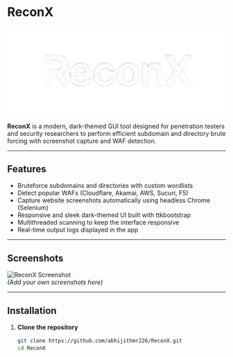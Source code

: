 # ReconX

![ReconX Logo](Assets/logo.png)

**ReconX** is a modern, dark-themed GUI tool designed for penetration testers and security researchers to perform efficient subdomain and directory brute forcing with screenshot capture and WAF detection.

---

## Features

- Bruteforce subdomains and directories with custom wordlists  
- Detect popular WAFs (Cloudflare, Akamai, AWS, Sucuri, F5)  
- Capture website screenshots automatically using headless Chrome (Selenium)  
- Responsive and sleek dark-themed UI built with ttkbootstrap  
- Multithreaded scanning to keep the interface responsive  
- Real-time output logs displayed in the app  

---

## Screenshots

![ReconX Screenshot](Assets/screenshot.png)  
*(Add your own screenshots here)*

---

## Installation

1. **Clone the repository**

   ```bash
   git clone https://github.com/abhijithmr226/ReconX.git
   cd ReconX
